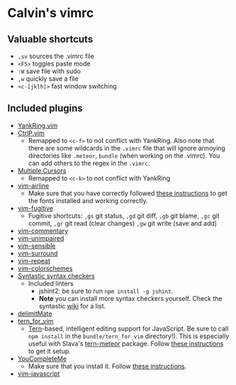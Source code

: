 # Calvin's vimrc

## Valuable shortcuts

+ `,sv` sources the .vimrc file
+ `<F5>` toggles paste mode
+ `:W` save file with sudo
+ `,w` quickly save a file
+ `<c-[jklh]>` fast window switching

## Included plugins

+ [YankRing.vim](https://github.com/vim-scripts/YankRing.vim)
+ [CtrlP.vim](https://github.com/kien/ctrlp.vim)
  + Remapped to `<c-f>` to not conflict with YankRing. Also note that there are some wildcards in the `.vimrc` file that will ignore annoying directories like `.meteor`, `bundle` (when working on the .vimrc). You can add others to the regex in the `.vimrc`.
+ [Multiple Cursors](https://github.com/terryma/vim-multiple-cursors)
  + Remapped to `<c-k>` to not conflict with YankRing
+ [vim-airline](https://github.com/bling/vim-airline)
  + Make sure that you have correctly followed [these instructions](https://powerline.readthedocs.org/en/master/installation.html#patched-fonts) to get the fonts installed and working correctly.
+ [vim-fugitive](https://github.com/tpope/vim-fugitive)
  + Fugitive shortcuts: `,gs` git status, `,gd` git diff, `,gb` git blame, `,gc` git commit, `,gr` git read (clear changes) `,gw` git write (save and add)
+ [vim-commentary](https://github.com/tpope/vim-commentary)
+ [vim-unimpaired](https://github.com/tpope/vim-unimpaired)
+ [vim-sensible](https://github.com/tpope/vim-sensible)
+ [vim-surround](https://github.com/tpope/vim-surround)
+ [vim-repeat](https://github.com/tpope/vim-repeat)
+ [vim-colorschemes](https://github.com/flazz/vim-colorschemes)
+ [Syntastic syntax checkers](https://github.com/scrooloose/syntastic)
  + Included linters
    + jshint2: be sure to run `npm install -g jshint`. 
    + **Note** you can install more syntax checkers yourself. Check the syntastic [wiki](https://github.com/scrooloose/syntastic/wiki/Syntax-Checkers) for a list.
+ [delimitMate](https://github.com/Raimondi/delimitMate)
+ [tern_for_vim](https://github.com/marijnh/tern_for_vim)
  + [Tern](http://ternjs.net/)-based, intelligent editing support for JavaScript. Be sure to call `npm install` in the `bundle/tern_for_vim` directory!). This is especially useful with Slava's [tern-meteor](https://github.com/Slava/tern-meteor) package. Follow [these instructions](https://github.com/Slava/tern-meteor#installation-for-vim) to get it setup.
+ [YouCompleteMe](https://github.com/Valloric/YouCompleteMe)
  + Make sure that you install it. Follow [these instructions](https://github.com/Valloric/YouCompleteMe#ubuntu-linux-x64-super-quick-installation).
+ [vim-javascript](https://github.com/pangloss/vim-javascript)
